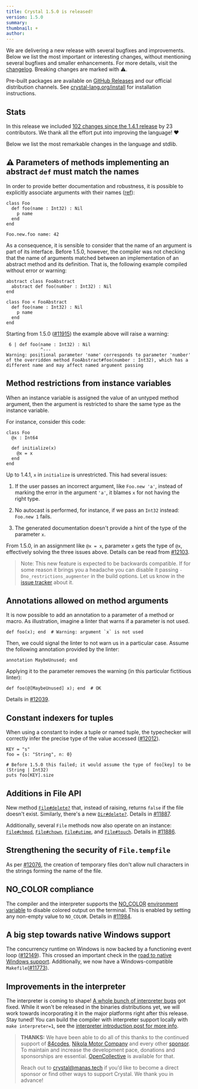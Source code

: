 ```yaml
---
title: Crystal 1.5.0 is released!
version: 1.5.0
summary:
thumbnail: +
author:
---
```


We are delivering a new release with several bugfixes and improvements. Below we list the most important or interesting changes, without mentioning several bugfixes and smaller enhancements. For more details, visit the [changelog](https://github.com/crystal-lang/crystal/releases/tag/1.5.0). Breaking changes are marked with ⚠️.

Pre-built packages are available on [GitHub Releases](https://github.com/crystal-lang/crystal/releases/tag/1.5.0) and our official distribution channels.
See [crystal-lang.org/install](https://crystal-lang.org/install/) for installation instructions.

## Stats

In this release we included [102 changes since the 1.4.1 release](https://github.com/crystal-lang/crystal/pulls?q=is%3Apr+milestone%3A1.5.0) by 23 contributors. We thank all the effort put into improving the language! ❤️

Below we list the most remarkable changes in the language and stdlib.

## ⚠️ Parameters of methods implementing an abstract `def` must match the names

In order to provide better documentation and robustness, it is possible to explicitly associate arguments with their names ([ref](https://crystal-lang.org/reference/1.5/syntax_and_semantics/default_and_named_arguments.html#named-arguments)):

```crystal
class Foo
  def foo(name : Int32) : Nil
    p name
  end
end

Foo.new.foo name: 42
```

As a consequence, it is sensible to consider that the name of an argument is part of its interface. Before 1.5.0, however, the compiler was not checking that the name of arguments matched between an implementation of an abstract method and its definition. That is, the following example compiled without error or warning:

```crystal
abstract class FooAbstract
  abstract def foo(number : Int32) : Nil
end

class Foo < FooAbstract
  def foo(name : Int32) : Nil
    p name
  end
end
```

Starting from 1.5.0 ([#11915](https://github.com/crystal-lang/crystal/pull/11915)) the example above will raise a warning:

```plaintext
 6 | def foo(name : Int32) : Nil
             ^---
Warning: positional parameter 'name' corresponds to parameter 'number' of the overridden method FooAbstract#foo(number : Int32), which has a different name and may affect named argument passing
```

## Method restrictions from instance variables

When an instance variable is assigned the value of an untyped method argument, then the argument is restricted to share the same type as the instance variable.

For instance, consider this code:

```crystal
class Foo
  @x : Int64

  def initialize(x)
    @x = x
  end
end
```

Up to 1.4.1, `x` in `initialize` is unrestricted. This had several issues:

 1. If the user passes an incorrect argument, like `Foo.new 'a'`, instead of marking the error in the argument `'a'`, it blames `x` for not having the right type.

 2. No autocast is performed, for instance, if we pass an `Int32` instead: `Foo.new 1` fails.

 3. The generated documentation doesn't provide a hint of the type of the parameter `x`.

From 1.5.0, in an assignment like `@x = x`, parameter `x` gets the type of `@x`, effectively solving the three issues above. Details can be read from [#12103](https://github.com/crystal-lang/crystal/pull/12103).

> Note: This new feature is expected to be backwards compatible. If for some reason it brings you a headache you can disable it passing `-Dno_restrictions_augmenter` in the build options. Let us know in the [issue tracker](https://github.com/crystal-lang/crystal/issues) about it.

## Annotations allowed on method arguments

It is now possible to add an annotation to a parameter of a method or macro. As illustration, imagine a linter that warns if a parameter is not used.

```crystal
def foo(x); end  # Warning: argument `x` is not used
```

Then, we could signal the linter to not warn us in a particular case. Assume the following annotation provided by the linter:

```crystal
annotation MaybeUnused; end
```

Applying it to the parameter removes the warning (in this particular fictitious linter):

```crystal
def foo(@[MaybeUnused] x); end  # OK
```

Details in [#12039](https://github.com/crystal-lang/crystal/issues/12039).

## Constant indexers for tuples

When using a constant to index a tuple or named tuple, the typechecker will correctly infer the precise type of the value accessed ([#12012](https://github.com/crystal-lang/crystal/pull/12012)).

```crystal
KEY = "s"
foo = {s: "String", n: 0}

# Before 1.5.0 this failed; it would assume the type of foo[key] to be (String | Int32)
puts foo[KEY].size
```

## Additions in File API

New method [`File#delete?`](https://crystal-lang.org/api/1.5.0/File.html#delete%3F%28path%3APath%7CString%29%3ABool-class-method) that, instead of raising, returns `false` if the file doesn't exist. Similarly, there's a new [`Dir#delete?`](https://crystal-lang.org/api/1.5.0/Dir.html#delete%3F%28path%3APath%7CString%29%3ABool-class-method). Details in [#11887](https://github.com/crystal-lang/crystal/pull/11887).

Additionally, several `File` methods now also operate on an instance: [`File#chmod`](https://crystal-lang.org/api/master/File.html#chmod%28permissions%3AInt%7CPermissions%29%3ANil-instance-method), [`File#chown`](https://crystal-lang.org/api/master/File.html#chown%28uid%3AInt%3D-1%2Cgid%3AInt%3D-1%29%3ANil-instance-method), [`File#utime`](https://crystal-lang.org/api/master/File.html#utime%28atime%3ATime%2Cmtime%3ATime%29%3ANil-instance-method), and [`File#touch`](https://crystal-lang.org/api/master/File.html#touch%28time%3ATime%3DTime.utc%29%3ANil-instance-method). Details in [#11886](https://github.com/crystal-lang/crystal/pull/11886).

## Strengthening the security of `File.tempfile`

As per [#12076](https://github.com/crystal-lang/crystal/pull/12076), the creation of temporary files don't allow null characters in the strings forming the name of the file.

## NO_COLOR compliance

The compiler and the interpreter supports the [NO_COLOR](https://no-color.org) [environment variable](https://crystal-lang.org/reference/1.5/using_the_compiler/index.html#environment-variables) to disable colored output on the terminal. This is enabled by setting any non-empty value to `NO_COLOR`. Details in [#11984](https://github.com/crystal-lang/crystal/pull/11984).

## A big step towards native Windows support

The concurrency runtime on Windows is now backed by a functioning event loop ([#12149](https://github.com/crystal-lang/crystal/pull/12149)).
This crossed an important check in the [road to native Windows support](https://github.com/crystal-lang/crystal/issues/5430). Additionally, we now have a Windows-compatible `Makefile`([#11773](https://github.com/crystal-lang/crystal/pull/11773)).

## Improvements in the interpreter

The interpreter is coming to shape! [A whole bunch of interpreter bugs](https://github.com/crystal-lang/crystal/pulls?q=is%3Apr+sort%3Aupdated-desc+milestone%3A1.5.0+label%3Atopic%3Acompiler%3Ainterpreter) got fixed.
While it won't be released in the binaries distributions yet, we will work towards incorporating it in the major platforms right after this release. Stay tuned!
You can build the compiler with interpreter support locally with `make interpreter=1`, see the [interpreter introduction post for more info](https://crystal-lang.org/2021/12/29/crystal-i.html).

> **THANKS:**
> We have been able to do all of this thanks to the continued support of [84codes](https://www.84codes.com/), [Nikola Motor Company](https://nikolamotor.com/) and every other [sponsor](/sponsors). To maintain and increase the development pace, donations and sponsorships are essential. [OpenCollective](https://opencollective.com/crystal-lang) is available for that.
>
> Reach out to [crystal@manas.tech](mailto:crystal@manas.tech) if you’d like to become a direct sponsor or find other ways to support Crystal. We thank you in advance!
